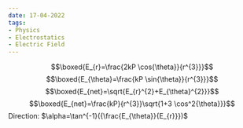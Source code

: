 ```yaml
---
date: 17-04-2022
tags:
- Physics
- Electrostatics
- Electric Field
---
```


$$\boxed{E_{r}=\frac{2kP \cos{\theta}}{r^{3}}}$$
$$\boxed{E_{\theta}=\frac{kP \sin{\theta}}{r^{3}}}$$
$$\boxed{E_{net}=\sqrt{E_{r}^{2}+E_{\theta}^{2}}}$$
$$\boxed{E_{net}=\frac{kP}{r^{3}}\sqrt{1+3 \cos^2{\theta}}}$$
Direction:
$\alpha=\tan^{-1}({\frac{E_{\theta}}{E_{r}}})$

